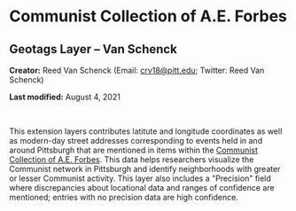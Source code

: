 # Communist Collection of A.E. Forbes

## Geotags Layer – Van Schenck

**Creator:** Reed Van Schenck (Email: [crv18@pitt.edu](mailto:crv18@pitt.edu); Twitter: Reed Van Schenck)

**Last modified:** August 4, 2021

<br>

This extension layers contributes latitute and longitude coordinates as well as modern-day street addresses corresponding to events held in and around Pittsburgh that are mentioned in items within the [Communist Collection of A.E. Forbes](https://digital.library.pitt.edu/collection/communist-collection-ae-forbes). This data helps researchers visualize the Communist network in Pittsburgh and identify neighborhoods with greater or lesser Communist activity. This layer also includes a "Precision" field where discrepancies about locational data and ranges of confidence are mentioned; entries with no precision data are high confidence.
